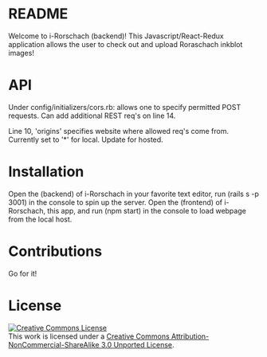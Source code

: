 # README
Welcome to i-Rorschach (backend)!
This Javascript/React-Redux application allows the user to check out and upload Roraschach inkblot images!

# API
Under config/initializers/cors.rb: allows one to specify permitted POST requests. Can add additional REST req's on line 14.

Line 10, 'origins' specifies website where allowed req's come from. Currently set to '*' for local. Update for hosted.



# Installation
Open the (backend) of i-Rorschach in your favorite text editor, run (rails s -p 3001) in the console to spin up the server. Open the (frontend) of i-Rorschach, this app, and run (npm start) in the console to load webpage from the local host.

# Contributions
Go for it!

# License


<a rel="license" href="http://creativecommons.org/licenses/by-nc-sa/3.0/"><img alt="Creative Commons License" style="border-width:0" src="https://i.creativecommons.org/l/by-nc-sa/3.0/88x31.png" /></a><br />This work is licensed under a <a rel="license" href="http://creativecommons.org/licenses/by-nc-sa/3.0/">Creative Commons Attribution-NonCommercial-ShareAlike 3.0 Unported License</a>.
